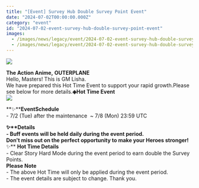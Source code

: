 ```yaml
---
title: "[Event] Survey Hub Double Survey Point Event"
date: "2024-07-02T00:00:00.000Z"
category: "event"
id: "2024-07-02-event-survey-hub-double-survey-point-event"
images:
  - /images/news/legacy/event/2024-07-02-event-survey-hub-double-survey-point-event/7e348ad272f448309f2c2555bf05ed29.webp
  - /images/news/legacy/event/2024-07-02-event-survey-hub-double-survey-point-event/bce8f2bc5c1647e6992100b168bcdbd3.webp
---
```


![](/images/news/legacy/event/2024-07-02-event-survey-hub-double-survey-point-event/7e348ad272f448309f2c2555bf05ed29.webp)  

**The Action Anime,** **OUTERPLANE**  
Hello, Masters! This is GM Lisha.  
We have prepared this Hot Time Event to support your rapid growth.Please see below for more details.**◈Hot Time Event**  
![](/images/news/legacy/event/2024-07-02-event-survey-hub-double-survey-point-event/bce8f2bc5c1647e6992100b168bcdbd3.webp)  
  
**✨****EventSchedule**  
\- 7/2 (Tue) after the maintenance  ~ 7/8 (Mon) 23:59 UTC

  
**✨****Details**  
\- Buff events will be held daily during the event period.  
Don't miss out on the perfect opportunity to make your Heroes stronger!**✨** **Hot Time Details**  
\- Clear Story Hard Mode during the event period to earn double the Survey Points.  
**Please Note**  
\- The above Hot Time will only be applied during the event period.  
\- The event details are subject to change. Thank you.
